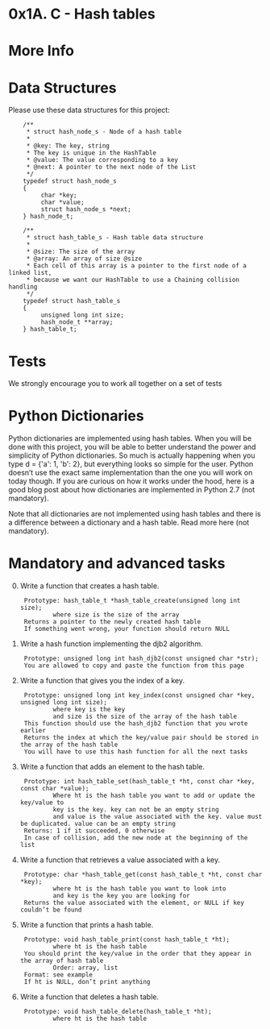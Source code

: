 # 0x1A. C - Hash tables

# More Info

# Data Structures

Please use these data structures for this project:

        /**
         * struct hash_node_s - Node of a hash table
         *
         * @key: The key, string
         * The key is unique in the HashTable
         * @value: The value corresponding to a key
         * @next: A pointer to the next node of the List
         */
        typedef struct hash_node_s
        {
             char *key;
             char *value;
             struct hash_node_s *next;
        } hash_node_t;

        /**
         * struct hash_table_s - Hash table data structure
         *
         * @size: The size of the array
         * @array: An array of size @size
         * Each cell of this array is a pointer to the first node of a linked list,
         * because we want our HashTable to use a Chaining collision handling
         */
        typedef struct hash_table_s
        {
             unsigned long int size;
             hash_node_t **array;
        } hash_table_t;

# Tests

We strongly encourage you to work all together on a set of tests

# Python Dictionaries

Python dictionaries are implemented using hash tables. When you will be done with this project, you will be able to better understand the power and simplicity of Python dictionaries. So much is actually happening when you type d = {'a': 1, 'b': 2}, but everything looks so simple for the user. Python doesn’t use the exact same implementation than the one you will work on today though. If you are curious on how it works under the hood, here is a good blog post about how dictionaries are implemented in Python 2.7 (not mandatory).

Note that all dictionaries are not implemented using hash tables and there is a difference between a dictionary and a hash table. Read more here (not mandatory).
# Mandatory and advanced tasks

0. Write a function that creates a hash table.

        Prototype: hash_table_t *hash_table_create(unsigned long int size);
                where size is the size of the array
        Returns a pointer to the newly created hash table
        If something went wrong, your function should return NULL

1. Write a hash function implementing the djb2 algorithm.

        Prototype: unsigned long int hash_djb2(const unsigned char *str);
        You are allowed to copy and paste the function from this page

2. Write a function that gives you the index of a key.

        Prototype: unsigned long int key_index(const unsigned char *key, unsigned long int size);
                where key is the key
                and size is the size of the array of the hash table
        This function should use the hash_djb2 function that you wrote earlier
        Returns the index at which the key/value pair should be stored in the array of the hash table
        You will have to use this hash function for all the next tasks
   
3. Write a function that adds an element to the hash table.

        Prototype: int hash_table_set(hash_table_t *ht, const char *key, const char *value);
                Where ht is the hash table you want to add or update the key/value to
                key is the key. key can not be an empty string
                and value is the value associated with the key. value must be duplicated. value can be an empty string
        Returns: 1 if it succeeded, 0 otherwise
        In case of collision, add the new node at the beginning of the list

4. Write a function that retrieves a value associated with a key.

        Prototype: char *hash_table_get(const hash_table_t *ht, const char *key);
                where ht is the hash table you want to look into
                and key is the key you are looking for
        Returns the value associated with the element, or NULL if key couldn’t be found
        
5. Write a function that prints a hash table.

        Prototype: void hash_table_print(const hash_table_t *ht);
                where ht is the hash table
        You should print the key/value in the order that they appear in the array of hash table
                Order: array, list
        Format: see example
        If ht is NULL, don’t print anything

6. Write a function that deletes a hash table.

        Prototype: void hash_table_delete(hash_table_t *ht);
                where ht is the hash table
